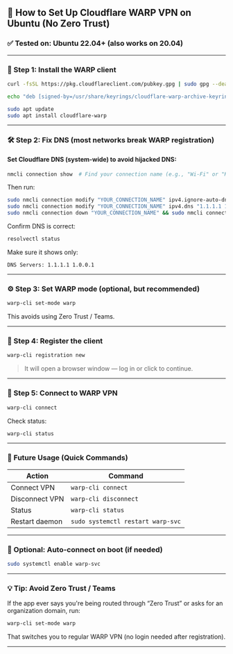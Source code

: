 
## 🚀 How to Set Up Cloudflare WARP VPN on Ubuntu (No Zero Trust)

### ✅ Tested on: Ubuntu 22.04+ (also works on 20.04)

---

### 🧩 Step 1: Install the WARP client

```bash
curl -fsSL https://pkg.cloudflareclient.com/pubkey.gpg | sudo gpg --dearmor -o /usr/share/keyrings/cloudflare-warp-archive-keyring.gpg

echo "deb [signed-by=/usr/share/keyrings/cloudflare-warp-archive-keyring.gpg] https://pkg.cloudflareclient.com/ $(lsb_release -cs) main" | sudo tee /etc/apt/sources.list.d/cloudflare-client.list

sudo apt update
sudo apt install cloudflare-warp
```

---

### 🛠 Step 2: Fix DNS (most networks break WARP registration)

#### Set Cloudflare DNS (system-wide) to avoid hijacked DNS:

```bash
nmcli connection show  # Find your connection name (e.g., "Wi-Fi" or "KIIT-WIFI-NET.")
```

Then run:
```bash
sudo nmcli connection modify "YOUR_CONNECTION_NAME" ipv4.ignore-auto-dns yes
sudo nmcli connection modify "YOUR_CONNECTION_NAME" ipv4.dns "1.1.1.1 1.0.0.1"
sudo nmcli connection down "YOUR_CONNECTION_NAME" && sudo nmcli connection up "YOUR_CONNECTION_NAME"
```

Confirm DNS is correct:
```bash
resolvectl status
```
Make sure it shows only:
```
DNS Servers: 1.1.1.1 1.0.0.1
```

---

### ⚙️ Step 3: Set WARP mode (optional, but recommended)

```bash
warp-cli set-mode warp
```

This avoids using Zero Trust / Teams.

---

### 📝 Step 4: Register the client

```bash
warp-cli registration new
```

> It will open a browser window — log in or click to continue.

---

### 🔌 Step 5: Connect to WARP VPN

```bash
warp-cli connect
```

Check status:
```bash
warp-cli status
```

---

### 🔁 Future Usage (Quick Commands)

| Action         | Command                    |
|----------------|----------------------------|
| Connect VPN    | `warp-cli connect`         |
| Disconnect VPN | `warp-cli disconnect`      |
| Status         | `warp-cli status`          |
| Restart daemon | `sudo systemctl restart warp-svc` |

---

### 🧼 Optional: Auto-connect on boot (if needed)

```bash
sudo systemctl enable warp-svc
```

---

### 💡 Tip: Avoid Zero Trust / Teams

If the app ever says you're being routed through “Zero Trust” or asks for an organization domain, run:
```bash
warp-cli set-mode warp
```

That switches you to regular WARP VPN (no login needed after registration).

---
